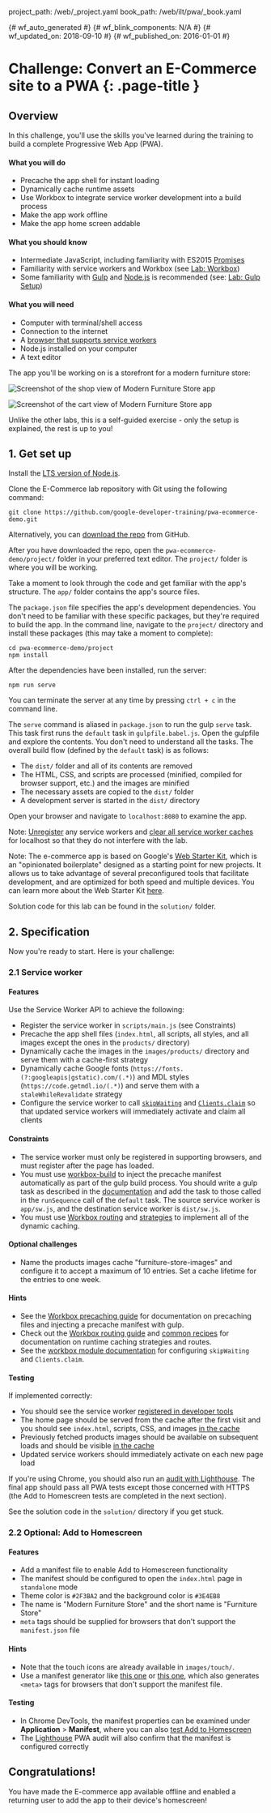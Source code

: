 project_path: /web/_project.yaml
book_path: /web/ilt/pwa/_book.yaml

{# wf_auto_generated #}
{# wf_blink_components: N/A #}
{# wf_updated_on: 2018-09-10 #}
{# wf_published_on: 2016-01-01 #}


# Challenge: Convert an E-Commerce site to a PWA {: .page-title }




<div id="overview"></div>


## Overview




In this challenge, you'll use the skills you've learned during the training to build a complete Progressive Web App (PWA).

#### What you will do

* Precache the app shell for instant loading
* Dynamically cache runtime assets
* Use Workbox to integrate service worker development into a build process
* Make the app work offline
* Make the app home screen addable

#### What you should know

* Intermediate JavaScript, including familiarity with ES2015  [Promises](/web/fundamentals/primers/promises)
* Familiarity with service workers and Workbox (see  [Lab: Workbox](/web/ilt/pwa/lab-workbox))
* Some familiarity with  [Gulp](https://gulpjs.com/) and  [Node.js](https://nodejs.org/en/) is recommended (see:  [Lab: Gulp Setup](/web/ilt/pwa/lab-gulp-setup))

#### What you will need

* Computer with terminal/shell access
* Connection to the internet
* A  [browser that supports service workers](https://jakearchibald.github.io/isserviceworkerready/)
* Node.js installed on your computer
* A text editor

The app you'll be working on is a storefront for a modern furniture store:

![Screenshot of the shop view of Modern Furniture Store app](img/7b09e0d55e1235b3.png)

![Screenshot of the cart view of Modern Furniture Store app](img/4ba00f8716979a32.png)

Unlike the other labs, this is a self-guided exercise - only the setup is explained, the rest is up to you!

<div id="get-set-up"></div>


## 1. Get set up




Install the  [LTS version of Node.js](https://nodejs.org/en/).

Clone the E-Commerce lab repository with Git using the following command:

    git clone https://github.com/google-developer-training/pwa-ecommerce-demo.git

Alternatively, you can  [download the repo](https://github.com/google-developer-training/pwa-ecommerce-demo/archive/master.zip) from GitHub.

After you have downloaded the repo, open the `pwa-ecommerce-demo/project/` folder in your preferred text editor. The `project/` folder is where you will be working.

Take a moment to look through the code and get familiar with the app's structure. The `app/` folder contains the app's source files.

The `package.json` file specifies the app's development dependencies. You don't need to be familiar with these specific packages, but they're required to build the app. In the command line, navigate to the `project/` directory and install these packages (this may take a moment to complete):

    cd pwa-ecommerce-demo/project
    npm install

After the dependencies have been installed, run the server:

    npm run serve

You can terminate the server at any time by pressing `ctrl + c` in the command line.

The `serve` command is aliased in `package.json` to run the gulp `serve` task. This task first runs the `default` task in `gulpfile.babel.js`. Open the gulpfile and explore the contents. You don't need to understand all the tasks. The overall build flow (defined by the `default` task) is as follows:

* The `dist/` folder and all of its contents are removed
* The HTML, CSS, and scripts are processed (minified, compiled for browser support, etc.) and the images are minified
* The necessary assets are copied to the `dist/` folder
* A development server is started in the `dist/` directory

Open your browser and navigate to `localhost:8080` to examine the app.

Note: [Unregister](tools-for-pwa-developers#unregister) any service workers and [clear all service worker caches](tools-for-pwa-developers#clearcache) for localhost so that they do not interfere with the lab.

Note: The e-commerce app is based on Google's  [Web Starter Kit](https://github.com/google/web-starter-kit/), which is an "opinionated boilerplate" designed as a starting point for new projects. It allows us to take advantage of several preconfigured tools that facilitate development, and are optimized for both speed and multiple devices. You can learn more about the Web Starter Kit  [here](/web/tools/starter-kit/).

Solution code for this lab can be found in the `solution/` folder.

<div id="specification"></div>


## 2. Specification




Now you're ready to start. Here is your challenge:

### 2.1 Service worker

#### Features

Use the Service Worker API to achieve the following:

* Register the service worker in `scripts/main.js` (see Constraints)
* Precache the app shell files (`index.html`, all scripts, all styles, and all images except the ones in the `products/` directory)
* Dynamically cache the images in the `images/products/` directory and serve them with a cache-first strategy
* Dynamically cache Google fonts (`https://fonts.(?:googleapis|gstatic).com/(.*)`) and MDL styles (`https://code.getmdl.io/(.*)`) and serve them with a `staleWhileRevalidate` strategy
* Configure the service worker to call  [`skipWaiting`](https://developer.mozilla.org/en-US/docs/Web/API/ServiceWorkerGlobalScope/skipWaiting) and  [`Clients.claim`](https://developer.mozilla.org/en-US/docs/Web/API/Clients/claim) so that updated service workers will immediately activate and claim all clients

#### Constraints

* The service worker must only be registered in supporting browsers, and must register after the page has loaded.
* You must use  [workbox-build](/web/tools/workbox/guides/precache-files/workbox-build#using_with_gulp) to inject the precache manifest automatically as part of the gulp build process. You should write a gulp task as described in the  [documentation](/web/tools/workbox/guides/precache-files/workbox-build#using_with_gulp) and add the task to those called in the `runSequence` call of the `default` task. The source service worker is `app/sw.js`, and the destination service worker is `dist/sw.js`.
* You must use  [Workbox routing](/web/tools/workbox/modules/workbox-routing) and  [strategies](/web/tools/workbox/reference-docs/latest/workbox.strategies) to implement all of the dynamic caching.

#### Optional challenges

* Name the products images cache "furniture-store-images" and configure it to accept a maximum of 10 entries. Set a cache lifetime for the entries to one week.

#### Hints

* See the  [Workbox precaching guide](/web/tools/workbox/guides/precache-files/workbox-build) for documentation on precaching files and injecting a precache manifest with gulp.
* Check out the  [Workbox routing guide](/web/tools/workbox/guides/route-requests#handling_a_route_with_a_workbox_strategy)  and  [common recipes](/web/tools/workbox/guides/common-recipes) for documentation on runtime caching strategies and routes.
* See the  [workbox module documentation](/web/tools/workbox/modules/workbox-sw#skip_waiting_and_clients_claim) for configuring `skipWaiting` and `Clients.claim`.

#### Testing

If implemented correctly:

* You should see the service worker [registered in developer tools](tools-for-pwa-developers#accesssw)
* The home page should be served from the cache after the first visit and you should see `index.html`, scripts, CSS, and images [in the cache](tools-for-pwa-developers#cache)
* Previously fetched products images should be available on subsequent loads and should be visible [in the cache](tools-for-pwa-developers#cache)
* Updated service workers should immediately activate on each new page load

If you're using Chrome, you should also run an  [audit with Lighthouse](/web/tools/lighthouse/). The final app should pass all PWA tests except those concerned with HTTPS (the Add to Homescreen tests are completed in the next section).

See the solution code in the `solution/` directory if you get stuck.

### 2.2 Optional: Add to Homescreen

#### Features

* Add a manifest file to enable Add to Homescreen functionality
* The manifest should be configured to open the `index.html` page in `standalone` mode
* Theme color is `#2F3BA2` and the background color is `#3E4EB8`
* The name is "Modern Furniture Store" and the short name is "Furniture Store"
* `meta` tags should be supplied for browsers that don't support the `manifest.json` file

#### Hints

* Note that the touch icons are already available in `images/touch/`.
* Use a manifest generator like  [this one](https://app-manifest.firebaseapp.com/) or  [this one](https://tomitm.github.io/appmanifest/), which also generates `<meta>` tags for browsers that don't support the manifest file.

#### Testing

* In Chrome DevTools, the manifest properties can be examined under __Application__ > __Manifest__, where you can also  [test Add to Homescreen](/web/fundamentals/app-install-banners/#test)
* The  [Lighthouse](/web/tools/lighthouse/) PWA audit will also confirm that the manifest is configured correctly

<div id="congratulations"></div>


## Congratulations!




You have made the E-commerce app available offline and enabled a returning user to add the app to their device's homescreen!


